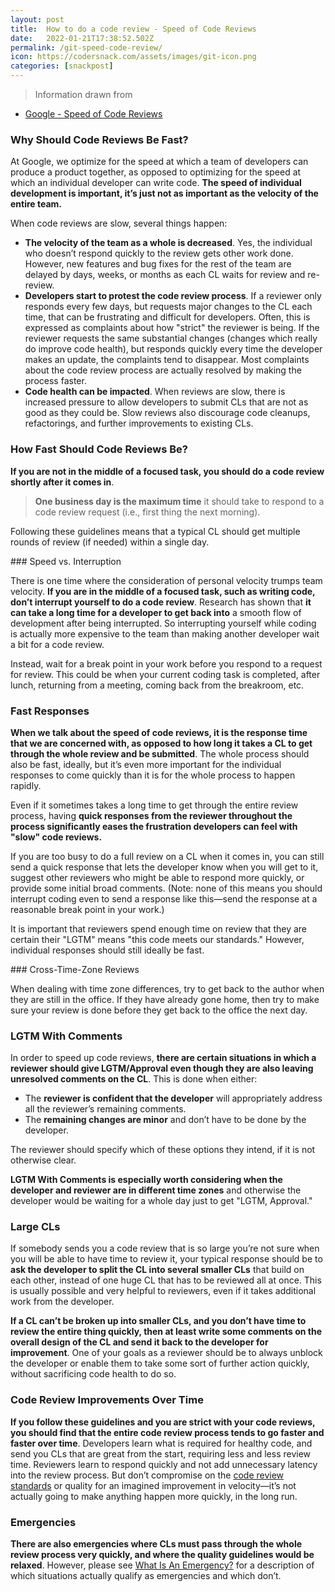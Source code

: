 ```yaml
---
layout: post
title:  How to do a code review - Speed of Code Reviews
date:   2022-01-21T17:38:52.502Z
permalink: /git-speed-code-review/
icon: https://codersnack.com/assets/images/git-icon.png
categories: [snackpost]
---
```


> Information drawn from 
- [Google - Speed of Code Reviews](https://google.github.io/eng-practices/review/reviewer/speed.html) 

### Why Should Code Reviews Be Fast?

At Google, we optimize for the speed at which a team of developers can produce a product together, as opposed to optimizing for the speed at which an individual developer can write code. **The speed of individual development is important, it’s just not as important as the velocity of the entire team.**

When code reviews are slow, several things happen:

- **The velocity of the team as a whole is decreased**. Yes, the individual who doesn’t respond quickly to the review gets other work done. However, new features and bug fixes for the rest of the team are delayed by days, weeks, or months as each CL waits for review and re-review.
- **Developers start to protest the code review process**. If a reviewer only responds every few days, but requests major changes to the CL each time, that can be frustrating and difficult for developers. Often, this is expressed as complaints about how "strict" the reviewer is being. If the reviewer requests the same substantial changes (changes which really do improve code health), but responds quickly every time the developer makes an update, the complaints tend to disappear. Most complaints about the code review process are actually resolved by making the process faster.
- **Code health can be impacted**. When reviews are slow, there is increased pressure to allow developers to submit CLs that are not as good as they could be. Slow reviews also discourage code cleanups, refactorings, and further improvements to existing CLs.


### How Fast Should Code Reviews Be?

**If you are not in the middle of a focused task, you should do a code review shortly after it comes in**.

> **One business day is the maximum time** it should take to respond to a code review request (i.e., first thing the next morning).

Following these guidelines means that a typical CL should get multiple rounds of review (if needed) within a single day.

### Speed vs. Interruption

There is one time where the consideration of personal velocity trumps team velocity. **If you are in the middle of a focused task, such as writing code, don’t interrupt yourself to do a code review**. Research has shown that **it can take a long time for a developer to get back into** a smooth flow of development after being interrupted. So interrupting yourself while coding is actually more expensive to the team than making another developer wait a bit for a code review.

Instead, wait for a break point in your work before you respond to a request for review. This could be when your current coding task is completed, after lunch, returning from a meeting, coming back from the breakroom, etc.

### Fast Responses

**When we talk about the speed of code reviews, it is the response time that we are concerned with, as opposed to how long it takes a CL to get through the whole review and be submitted**. The whole process should also be fast, ideally, but it’s even more important for the individual responses to come quickly than it is for the whole process to happen rapidly.

Even if it sometimes takes a long time to get through the entire review process, having **quick responses from the reviewer throughout the process significantly eases the frustration developers can feel with "slow" code reviews.**

If you are too busy to do a full review on a CL when it comes in, you can still send a quick response that lets the developer know when you will get to it, suggest other reviewers who might be able to respond more quickly, or provide some initial broad comments. (Note: none of this means you should interrupt coding even to send a response like this—send the response at a reasonable break point in your work.)

It is important that reviewers spend enough time on review that they are certain their "LGTM" means "this code meets our standards." However, individual responses should still ideally be fast.

### Cross-Time-Zone Reviews

When dealing with time zone differences, try to get back to the author when they are still in the office. If they have already gone home, then try to make sure your review is done before they get back to the office the next day.

### LGTM With Comments

In order to speed up code reviews, **there are certain situations in which a reviewer should give LGTM/Approval even though they are also leaving unresolved comments on the CL**. This is done when either:

- The **reviewer is confident that the developer** will appropriately address all the reviewer’s remaining comments.
- The **remaining changes are minor** and don’t have to be done by the developer.

The reviewer should specify which of these options they intend, if it is not otherwise clear.

**LGTM With Comments is especially worth considering when the developer and reviewer are in different time zones** and otherwise the developer would be waiting for a whole day just to get "LGTM, Approval."

### Large CLs

If somebody sends you a code review that is so large you’re not sure when you will be able to have time to review it, your typical response should be to **ask the developer to split the CL into several smaller CLs** that build on each other, instead of one huge CL that has to be reviewed all at once. This is usually possible and very helpful to reviewers, even if it takes additional work from the developer.

**If a CL can’t be broken up into smaller CLs, and you don’t have time to review the entire thing quickly, then at least write some comments on the overall design of the CL and send it back to the developer for improvement**. One of your goals as a reviewer should be to always unblock the developer or enable them to take some sort of further action quickly, without sacrificing code health to do so.

### Code Review Improvements Over Time

**If you follow these guidelines and you are strict with your code reviews, you should find that the entire code review process tends to go faster and faster over time**. Developers learn what is required for healthy code, and send you CLs that are great from the start, requiring less and less review time. Reviewers learn to respond quickly and not add unnecessary latency into the review process. But don’t compromise on the [code review standards](https://codersnack.com/git-the-sdandard-code-review/) or quality for an imagined improvement in velocity—it’s not actually going to make anything happen more quickly, in the long run.

### Emergencies

**There are also emergencies where CLs must pass through the whole review process very quickly, and where the quality guidelines would be relaxed**. However, please see [What Is An Emergency?](https://google.github.io/eng-practices/review/emergencies.html#what) for a description of which situations actually qualify as emergencies and which don’t.